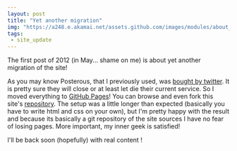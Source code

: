 ```yaml
---
layout: post
title: "Yet another migration"
img: "https://a248.e.akamai.net/assets.github.com/images/modules/about_page/octocat.png?1334862345"
tags:
 - site_update
---
```


The first post of 2012 (in May... shame on me) is about yet another migration of the site!

As you may know Posterous, that I previously used, was [bought by twitter](http://blog.posterous.com/big-news). It is pretty sure they will close or at least let die their current service. So I moved everything to [GitHub Pages](http://pages.github.com/)! You can browse and even fork this site's [repository](https://github.com/cloderic/cloderic.github.com). The setup was a little longer than expected (basically you have to write html and css on your own), but I'm pretty happy with the result and because its basically a git repository of the site sources I have no fear of losing pages. More important, my inner geek is satisfied!

I'll be back soon (hopefully) with real content !